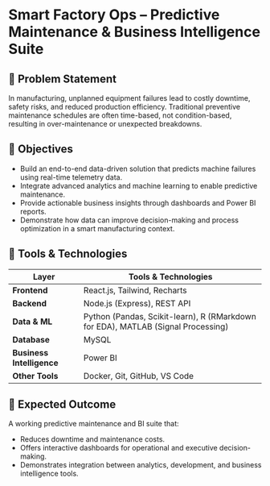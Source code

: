 # Smart Factory Ops – Predictive Maintenance & Business Intelligence Suite

## 🧩 Problem Statement
In manufacturing, unplanned equipment failures lead to costly downtime, safety risks, and reduced production efficiency. Traditional preventive maintenance schedules are often time-based, not condition-based, resulting in over-maintenance or unexpected breakdowns.

## 🎯 Objectives
- Build an end-to-end data-driven solution that predicts machine failures using real-time telemetry data.
- Integrate advanced analytics and machine learning to enable predictive maintenance.
- Provide actionable business insights through dashboards and Power BI reports.
- Demonstrate how data can improve decision-making and process optimization in a smart manufacturing context.

## 🧠 Tools & Technologies
| Layer | Tools & Technologies |
|--------|----------------------|
| **Frontend** | React.js, Tailwind, Recharts |
| **Backend** | Node.js (Express), REST API |
| **Data & ML** | Python (Pandas, Scikit-learn), R (RMarkdown for EDA), MATLAB (Signal Processing) |
| **Database** | MySQL |
| **Business Intelligence** | Power BI |
| **Other Tools** | Docker, Git, GitHub, VS Code |

## 🚀 Expected Outcome
A working predictive maintenance and BI suite that:
- Reduces downtime and maintenance costs.
- Offers interactive dashboards for operational and executive decision-making.
- Demonstrates integration between analytics, development, and business intelligence tools.
